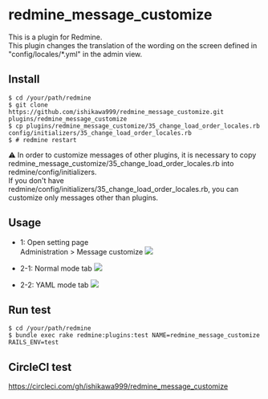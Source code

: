 # redmine_message_customize

This is a plugin for Redmine.  
This plugin changes the translation of the wording on the screen defined in "config/locales/*.yml" in the admin view.

## Install

```
$ cd /your/path/redmine
$ git clone https://github.com/ishikawa999/redmine_message_customize.git plugins/redmine_message_customize
$ cp plugins/redmine_message_customize/35_change_load_order_locales.rb config/initializers/35_change_load_order_locales.rb
$ # redmine restart
```

:warning: In order to customize messages of other plugins, it is necessary to copy redmine_message_customize/35_change_load_order_locales.rb into redmine/config/initializers.  
If you don't have redmine/config/initializers/35_change_load_order_locales.rb, you can customize only messages other than plugins.

## Usage

* 1: Open setting page  
Administration > Message customize
<kbd><img src="https://github.com/ishikawa999/redmine_message_customize/blob/images/administration_menu.png" /></kbd>

* 2-1: Normal mode tab
<kbd><img src="https://github.com/ishikawa999/redmine_message_customize/blob/images/normal_mode.png" /></kbd>

* 2-2: YAML mode tab
<kbd><img src="https://github.com/ishikawa999/redmine_message_customize/blob/images/yaml_mode.png" /></kbd>

## Run test

```
$ cd /your/path/redmine
$ bundle exec rake redmine:plugins:test NAME=redmine_message_customize RAILS_ENV=test
```

## CircleCI test

https://circleci.com/gh/ishikawa999/redmine_message_customize
